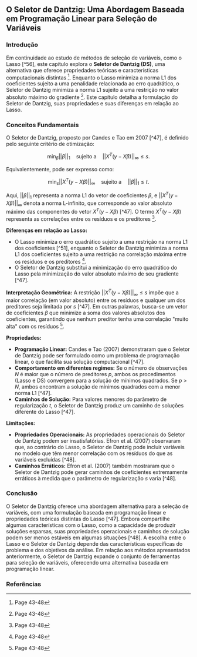 ## O Seletor de Dantzig: Uma Abordagem Baseada em Programação Linear para Seleção de Variáveis

### Introdução
Em continuidade ao estudo de métodos de seleção de variáveis, como o Lasso [^56], este capítulo explora o **Seletor de Dantzig (DS)**, uma alternativa que oferece propriedades teóricas e características computacionais distintas [^1]. Enquanto o Lasso minimiza a norma L1 dos coeficientes sujeito a uma penalidade relacionada ao erro quadrático, o Seletor de Dantzig minimiza a norma L1 sujeito a uma restrição no valor absoluto máximo do gradiente [^1]. Este capítulo detalha a formulação do Seletor de Dantzig, suas propriedades e suas diferenças em relação ao Lasso.

### Conceitos Fundamentais

O Seletor de Dantzig, proposto por Candes e Tao em 2007 [^47], é definido pelo seguinte critério de otimização:

$$ \min_{\beta} ||\beta||_1 \quad \text{sujeito a} \quad ||X^T(y - X\beta)||_{\infty} \leq s. $$

Equivalentemente, pode ser expresso como:

$$ \min_{s} ||X^T(y - X\beta)||_{\infty} \quad \text{sujeito a} \quad ||\beta||_1 \leq t. $$

Aqui, $||\beta||_1$ representa a norma L1 do vetor de coeficientes $\beta$, e $||X^T(y - X\beta)||_{\infty}$ denota a norma L-infinito, que corresponde ao valor absoluto máximo das componentes do vetor $X^T(y - X\beta)$ [^47].  O termo $X^T(y - X\beta)$ representa as correlações entre os resíduos e os preditores [^1].

**Diferenças em relação ao Lasso:**
*   O Lasso minimiza o erro quadrático sujeito a uma restrição na norma L1 dos coeficientes [^51], enquanto o Seletor de Dantzig minimiza a norma L1 dos coeficientes sujeito a uma restrição na correlação máxima entre os resíduos e os preditores [^1].
*   O Seletor de Dantzig substitui a minimização do erro quadrático do Lasso pela minimização do valor absoluto máximo de seu gradiente [^47].

**Interpretação Geométrica:**
A restrição $||X^T(y - X\beta)||_{\infty} \leq s$ impõe que a maior correlação (em valor absoluto) entre os resíduos e qualquer um dos preditores seja limitada por *s* [^47]. Em outras palavras, busca-se um vetor de coeficientes $\beta$ que minimize a soma dos valores absolutos dos coeficientes, garantindo que nenhum preditor tenha uma correlação "muito alta" com os resíduos [^1].

**Propriedades:**
*   **Programação Linear:** Candes e Tao (2007) demonstraram que o Seletor de Dantzig pode ser formulado como um problema de programação linear, o que facilita sua solução computacional [^47].
*   **Comportamento em diferentes regimes:** Se o número de observações *N* é maior que o número de preditores *p*, ambos os procedimentos (Lasso e DS) convergem para a solução de mínimos quadrados. Se *p* > *N*, ambos encontram a solução de mínimos quadrados com a menor norma L1 [^47].
*   **Caminhos de Solução:** Para valores menores do parâmetro de regularização *t*, o Seletor de Dantzig produz um caminho de soluções diferente do Lasso [^47].

**Limitações:**
*   **Propriedades Operacionais:** As propriedades operacionais do Seletor de Dantzig podem ser insatisfatórias. Efron et al. (2007) observaram que, ao contrário do Lasso, o Seletor de Dantzig pode incluir variáveis no modelo que têm menor correlação com os resíduos do que as variáveis excluídas [^48].
*   **Caminhos Erráticos:** Efron et al. (2007) também mostraram que o Seletor de Dantzig pode gerar caminhos de coeficientes extremamente erráticos à medida que o parâmetro de regularização *s* varia [^48].

### Conclusão

O Seletor de Dantzig oferece uma abordagem alternativa para a seleção de variáveis, com uma formulação baseada em programação linear e propriedades teóricas distintas do Lasso [^47].  Embora compartilhe algumas características com o Lasso, como a capacidade de produzir soluções esparsas, suas propriedades operacionais e caminhos de solução podem ser menos estáveis em algumas situações [^48].  A escolha entre o Lasso e o Seletor de Dantzig depende das características específicas do problema e dos objetivos da análise.
Em relação aos métodos apresentados anteriormente, o Seletor de Dantzig expande o conjunto de ferramentas para seleção de variáveis, oferecendo uma alternativa baseada em programação linear.

### Referências
[^1]:  Page 43-48
<!-- END -->